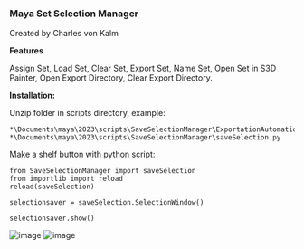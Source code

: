 ### **Maya Set Selection Manager**
Created by Charles von Kalm

**Features**

Assign Set, Load Set, Clear Set, Export Set, Name Set, Open Set in S3D Painter, Open Export Directory, Clear Export Directory.


**Installation:**

Unzip folder in scripts directory, example:

```
*\Documents\maya\2023\scripts\SaveSelectionManager\ExportationAutomation.py
*\Documents\maya\2023\scripts\SaveSelectionManager\saveSelection.py

```
Make a shelf button with python script:
```
from SaveSelectionManager import saveSelection
from importlib import reload
reload(saveSelection)

selectionsaver = saveSelection.SelectionWindow()

selectionsaver.show()
```
![image](https://github.com/user-attachments/assets/dcdde05d-377e-48dd-af8e-55d8d6a0f273)
![image](https://github.com/user-attachments/assets/0281b9cf-1315-45e7-b567-2ae861385a25)

